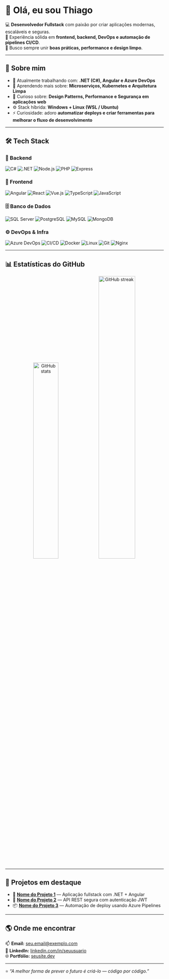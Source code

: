 # 👋 Olá, eu sou Thiago

💻 **Desenvolvedor Fullstack** com paixão por criar aplicações modernas, escaláveis e seguras.  
🚀 Experiência sólida em **frontend, backend, DevOps e automação de pipelines CI/CD**.  
🎯 Busco sempre unir **boas práticas, performance e design limpo**.

---

## 🧩 Sobre mim

- 🔭 Atualmente trabalhando com: **.NET (C#), Angular e Azure DevOps**
- 🌱 Aprendendo mais sobre: **Microserviços, Kubernetes e Arquitetura Limpa**
- 💬 Curioso sobre: **Design Patterns, Performance e Segurança em aplicações web**
- ⚙️ Stack híbrida: **Windows + Linux (WSL / Ubuntu)**
- ⚡ Curiosidade: adoro **automatizar deploys e criar ferramentas para melhorar o fluxo de desenvolvimento**

---

## 🛠️ Tech Stack

### 🧱 Backend  
![C#](https://img.shields.io/badge/-C%23-239120?style=flat-square&logo=c-sharp&logoColor=fff)
![.NET](https://img.shields.io/badge/-.NET-512BD4?style=flat-square&logo=dotnet&logoColor=fff)
![Node.js](https://img.shields.io/badge/-Node.js-339933?style=flat-square&logo=node.js)
![PHP](https://img.shields.io/badge/-PHP-777BB4?style=flat-square&logo=php)
![Express](https://img.shields.io/badge/-Express-000?style=flat-square&logo=express)

### 🎨 Frontend  
![Angular](https://img.shields.io/badge/-Angular-DD0031?style=flat-square&logo=angular&logoColor=fff)
![React](https://img.shields.io/badge/-React-61DAFB?style=flat-square&logo=react&logoColor=000)
![Vue.js](https://img.shields.io/badge/-Vue.js-4FC08D?style=flat-square&logo=vue.js&logoColor=fff)
![TypeScript](https://img.shields.io/badge/-TypeScript-3178C6?style=flat-square&logo=typescript)
![JavaScript](https://img.shields.io/badge/-JavaScript-F7DF1E?style=flat-square&logo=javascript&logoColor=000)

### 🗄️ Banco de Dados  
![SQL Server](https://img.shields.io/badge/-SQL%20Server-CC2927?style=flat-square&logo=microsoft-sql-server&logoColor=fff)
![PostgreSQL](https://img.shields.io/badge/-PostgreSQL-336791?style=flat-square&logo=postgresql)
![MySQL](https://img.shields.io/badge/-MySQL-4479A1?style=flat-square&logo=mysql)
![MongoDB](https://img.shields.io/badge/-MongoDB-47A248?style=flat-square&logo=mongodb)

### ⚙️ DevOps & Infra  
![Azure DevOps](https://img.shields.io/badge/-Azure%20DevOps-0078D7?style=flat-square&logo=azure-devops)
![CI/CD](https://img.shields.io/badge/-CI%2FCD-000000?style=flat-square&logo=githubactions)
![Docker](https://img.shields.io/badge/-Docker-2496ED?style=flat-square&logo=docker)
![Linux](https://img.shields.io/badge/-Linux-FCC624?style=flat-square&logo=linux&logoColor=000)
![Git](https://img.shields.io/badge/-Git-F05032?style=flat-square&logo=git)
![Nginx](https://img.shields.io/badge/-Nginx-009639?style=flat-square&logo=nginx&logoColor=fff)

---

## 📊 Estatísticas do GitHub

<p align="center">
  <img src="https://github-readme-stats.vercel.app/api?username=thpimentel&show_icons=true&theme=tokyonight" alt="GitHub stats" width="40%" />
  <img src="https://github-readme-streak-stats.herokuapp.com/?user=thpimentel&theme=tokyonight" alt="GitHub streak" width="48%" />
</p>

---

## 🚀 Projetos em destaque

- 🧩 **[Nome do Projeto 1](https://github.com/seu-usuario/projeto1)** — Aplicação fullstack com .NET + Angular  
- 🔐 **[Nome do Projeto 2](https://github.com/seu-usuario/projeto2)** — API REST segura com autenticação JWT  
- 📦 **[Nome do Projeto 3](https://github.com/seu-usuario/projeto3)** — Automação de deploy usando Azure Pipelines

---

## 🌎 Onde me encontrar

📫 **Email:** [seu.email@exemplo.com](mailto:seu.email@exemplo.com)  
💼 **LinkedIn:** [linkedin.com/in/seuusuario](https://linkedin.com/in/seuusuario)  
🌐 **Portfólio:** [seusite.dev](https://seusite.dev)

---

⭐ *“A melhor forma de prever o futuro é criá-lo — código por código.”*
